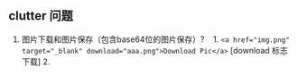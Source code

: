 ## <a name='clutter-quesition'>clutter 问题</a>

1. 图片下载和图片保存（包含base64位的图片保存）?
    1. `<a href="img.png" target="_blank" download="aaa.png">Download Pic</a>` [download 标志下载]
    2. 
